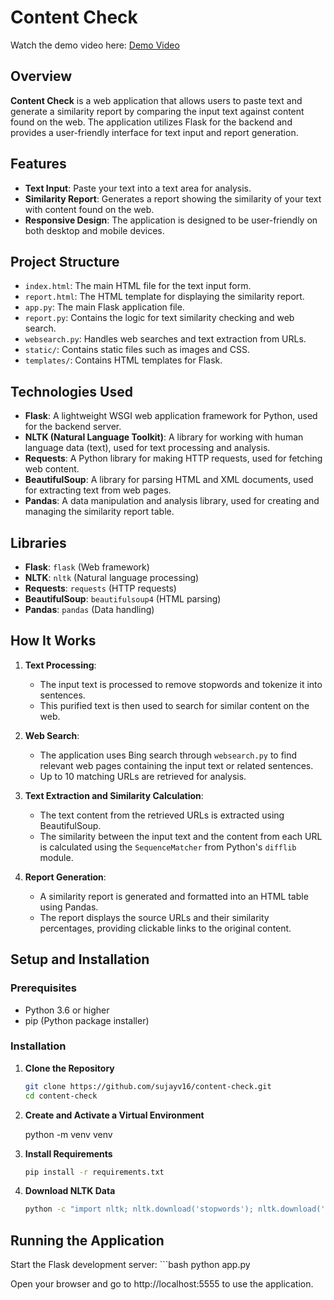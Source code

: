 # Content Check
Watch the demo video here: [Demo Video](https:[//your-demo-video-link.com](https://drive.google.com/file/d/1mwT8Y6hl34EnB9v8ksdULaE4uLAKm4x2/view?usp=sharing))
## Overview

**Content Check** is a web application that allows users to paste text and generate a similarity report by comparing the input text against content found on the web. The application utilizes Flask for the backend and provides a user-friendly interface for text input and report generation.

## Features

- **Text Input**: Paste your text into a text area for analysis.
- **Similarity Report**: Generates a report showing the similarity of your text with content found on the web.
- **Responsive Design**: The application is designed to be user-friendly on both desktop and mobile devices.

## Project Structure

- `index.html`: The main HTML file for the text input form.
- `report.html`: The HTML template for displaying the similarity report.
- `app.py`: The main Flask application file.
- `report.py`: Contains the logic for text similarity checking and web search.
- `websearch.py`: Handles web searches and text extraction from URLs.
- `static/`: Contains static files such as images and CSS.
- `templates/`: Contains HTML templates for Flask.



## Technologies Used

- **Flask**: A lightweight WSGI web application framework for Python, used for the backend server.
- **NLTK (Natural Language Toolkit)**: A library for working with human language data (text), used for text processing and analysis.
- **Requests**: A Python library for making HTTP requests, used for fetching web content.
- **BeautifulSoup**: A library for parsing HTML and XML documents, used for extracting text from web pages.
- **Pandas**: A data manipulation and analysis library, used for creating and managing the similarity report table.

## Libraries

- **Flask**: `flask` (Web framework)
- **NLTK**: `nltk` (Natural language processing)
- **Requests**: `requests` (HTTP requests)
- **BeautifulSoup**: `beautifulsoup4` (HTML parsing)
- **Pandas**: `pandas` (Data handling)

## How It Works

1. **Text Processing**:
   - The input text is processed to remove stopwords and tokenize it into sentences.
   - This purified text is then used to search for similar content on the web.

2. **Web Search**:
   - The application uses Bing search through `websearch.py` to find relevant web pages containing the input text or related sentences.
   - Up to 10 matching URLs are retrieved for analysis.

3. **Text Extraction and Similarity Calculation**:
   - The text content from the retrieved URLs is extracted using BeautifulSoup.
   - The similarity between the input text and the content from each URL is calculated using the `SequenceMatcher` from Python's `difflib` module.

4. **Report Generation**:
   - A similarity report is generated and formatted into an HTML table using Pandas.
   - The report displays the source URLs and their similarity percentages, providing clickable links to the original content.

## Setup and Installation

### Prerequisites

- Python 3.6 or higher
- pip (Python package installer)

### Installation

1. **Clone the Repository**

   ```bash
   git clone https://github.com/sujayv16/content-check.git
   cd content-check

2. **Create and Activate a Virtual Environment**

   python -m venv venv

    

3. **Install Requirements**
    ```bash
   pip install -r requirements.txt

4. **Download NLTK Data**
    ```bash
   python -c "import nltk; nltk.download('stopwords'); nltk.download('punkt')"

## Running the Application

   Start the Flask development server:
    ```bash
   python app.py

Open your browser and go to http://localhost:5555 to use the application.
